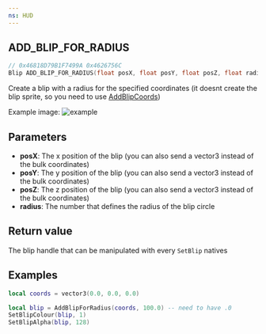 ```yaml
---
ns: HUD
---
```

## ADD_BLIP_FOR_RADIUS

```c
// 0x46818D79B1F7499A 0x4626756C
Blip ADD_BLIP_FOR_RADIUS(float posX, float posY, float posZ, float radius);
```
Create a blip with a radius for the specified coordinates (it doesnt create the blip sprite, so you need to use [AddBlipCoords](#_0xC6F43D0E))

Example image:
![example](https://i.imgur.com/9hQl3DB.png)

## Parameters
* **posX**: The x position of the blip (you can also send a vector3 instead of the bulk coordinates)
* **posY**: The y position of the blip (you can also send a vector3 instead of the bulk coordinates)
* **posZ**: The z position of the blip (you can also send a vector3 instead of the bulk coordinates)
* **radius**: The number that defines the radius of the blip circle

## Return value
The blip handle that can be manipulated with every `SetBlip` natives


## Examples
```lua
local coords = vector3(0.0, 0.0, 0.0)

local blip = AddBlipForRadius(coords, 100.0) -- need to have .0
SetBlipColour(blip, 1)
SetBlipAlpha(blip, 128)
```
